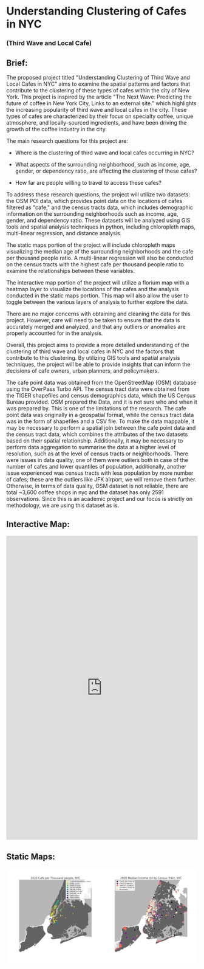 # Understanding Clustering of Cafes in NYC
### (Third Wave and Local Cafe)

## Brief:
The proposed project titled "Understanding Clustering of Third Wave and Local Cafes in NYC" aims to examine the spatial patterns and factors that contribute to the clustering of these types of cafes within the city of New York. This project is inspired by the article "The Next Wave: Predicting the future of coffee in New York City, Links to an external site." which highlights the increasing popularity of third wave and local cafes in the city. These types of cafes are characterized by their focus on specialty coffee, unique atmosphere, and locally-sourced ingredients, and have been driving the growth of the coffee industry in the city.

The main research questions for this project are:

- Where is the clustering of third wave and local cafes occurring in NYC?

- What aspects of the surrounding neighborhood, such as income, age, gender, or dependency ratio, are affecting the clustering of these cafes?

- How far are people willing to travel to access these cafes?

To address these research questions, the project will utilize two datasets: the OSM POI data, which provides point data on the locations of cafes filtered as "cafe," and the census tracts data, which includes demographic information on the surrounding neighborhoods such as income, age, gender, and dependency ratio. These datasets will be analyzed using GIS tools and spatial analysis techniques in python, including chloropleth maps, multi-linear regression, and distance analysis.

The static maps portion of the project will include chloropleth maps visualizing the median age of the surrounding neighborhoods and the cafe per thousand people ratio. A multi-linear regression will also be conducted on the census tracts with the highest cafe per thousand people ratio to examine the relationships between these variables.

The interactive map portion of the project will utilize a florium map with a heatmap layer to visualize the locations of the cafes and the analysis conducted in the static maps portion. This map will also allow the user to toggle between the various layers of analysis to further explore the data.

There are no major concerns with obtaining and cleaning the data for this project. However, care will need to be taken to ensure that the data is accurately merged and analyzed, and that any outliers or anomalies are properly accounted for in the analysis.

Overall, this project aims to provide a more detailed understanding of the clustering of third wave and local cafes in NYC and the factors that contribute to this clustering. By utilizing GIS tools and spatial analysis techniques, the project will be able to provide insights that can inform the decisions of cafe owners, urban planners, and policymakers.

The cafe point data was obtained from the OpenStreetMap (OSM) database using the OverPass Turbo API. The census tract data were obtained from the TIGER shapefiles and census demographics data, which the US Census Bureau provided.
OSM prepared the Data, and it is not sure who and when it was prepared by. This is one of the limitations of the research.
The cafe point data was originally in a geospatial format, while the census tract data was in the form of shapefiles and a CSV file. To make the data mappable, it may be necessary to perform a spatial join between the cafe point data and the census tract data, which combines the attributes of the two datasets based on their spatial relationship. Additionally, it may be necessary to perform data aggregation to summarise the data at a higher level of resolution, such as at the level of census tracts or neighborhoods.
There were issues in data quality, one of them were outliers both in case of the number of cafes and lower quantiles of population, additionally, another issue experienced was census tracts with less population by more number of cafes; these are the outliers like JFK airport, we will remove them further. Otherwise, in terms of data quality, OSM dataset is not reliable, there are total ~3,600 coffee shops in nyc and the dataset has only 2591 observations. Since this is an academic project and our focus is strictly on methodology, we are using this dataset as is. 

## Interactive Map: 
<iframe src="https://github.com/nilayvinchhi/cafe/blob/main/map.html" style="border:none; width:100%; height:800px;"> </iframe>

## Static Maps:
<div style="display: flex;">
  <img src="map1.png" style="width: 50%; height: auto;">
  <img src="map2.png" style="width: 50%; height: auto;">
</div>

